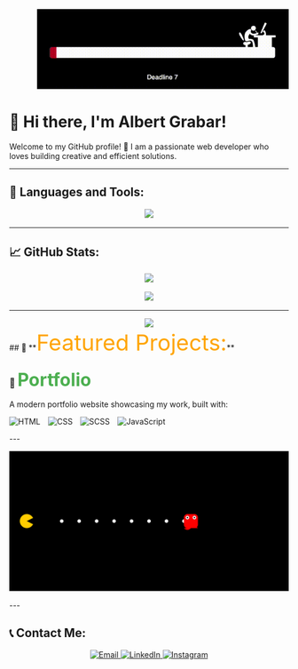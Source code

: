 <div align="center" style="margin-left: 50px;">
  <img src="Deadline.gif" alt="Demo">
</div>

# 👋 Hi there, I'm **Albert Grabar**!  
Welcome to my GitHub profile! 🚀 I am a passionate web developer who loves building creative and efficient solutions.

---

## 🔧 **Languages and Tools:**
<p align="center">
  <img src="https://skillicons.dev/icons?i=js,react,nodejs,html,css,scss,figma,bootstrap,php,linux,mysql,npm" />
</p>

---

## 📈 **GitHub Stats:**
<p align="center">
  <img src="https://github-readme-stats.vercel.app/api?username=Grabar001&show_icons=true&theme=radical&hide=prs,issues" />
</p>

<p align="center">
  <img src="https://github-readme-stats.vercel.app/api/top-langs/?username=Grabar001&layout=compact&theme=radical" />
</p>

---

<div id="header" align="center">
  <img src="https://media2.giphy.com/media/v1.Y2lkPTc5MGI3NjExa2xrano3ZGFoZ2lyOTljcm5lcHN4ZjVmd2NtYnkzMGlhdHJodjQ4OSZlcD12MV9pbnRlcm5hbF9naWZfYnlfaWQmY3Q9cw/gjrYDwbjnK8x36xZIO/giphy.gif" width="100"/>
</div>
## 🌟 **<span align="center" width="100" style="font-size: 2.5rem; color: #FFA500;" >Featured Projects:</span>**

### 🎨 <a  href="https://grabar001.github.io/Portfolio/"  style="font-size: 2rem; color: #4CAF50; text-decoration: none;">Portfolio</a>
A modern portfolio website showcasing my work, built with:
<p>
  <img src="https://skillicons.dev/icons?i=html" alt="HTML" title="HTML" width="40px" style="margin-right: 10px;">
  <img src="https://skillicons.dev/icons?i=css" alt="CSS" title="CSS" width="40px" style="margin-right: 10px;">
  <img src="https://skillicons.dev/icons?i=sass" alt="SCSS" title="SCSS" width="40px" style="margin-right: 10px;">
  <img src="https://skillicons.dev/icons?i=javascript" alt="JavaScript" title="JavaScript" width="40px">
</p>
---
<p align="center">
  <img src="./animation.svg" alt="Classic Pac-Man Animation" />
</p>
---

## 📞 **Contact Me:**
<p align="center">
  <a href="mailto:grabarfamyli@gmail.com">
    <img src="https://img.shields.io/badge/Email-D14836?style=for-the-badge&logo=gmail&logoColor=white" alt="Email">
  </a>
  <a href="https://linkedin.com/in/albert-grabar">
    <img src="https://img.shields.io/badge/LinkedIn-0077B5?style=for-the-badge&logo=linkedin&logoColor=white" alt="LinkedIn">
  </a>
  <a href="https://www.instagram.com/albert_grabar/">
    <img src="https://img.shields.io/badge/Instagram-E4405F?style=for-the-badge&logo=instagram&logoColor=white" alt="Instagram">
  </a>
</p>
